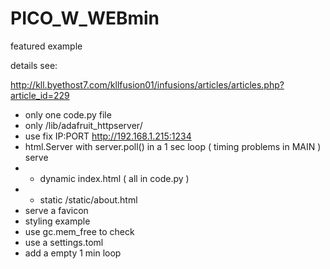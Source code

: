 # PICO_W_WEBmin
 featured example

details see:


http://kll.byethost7.com/kllfusion01/infusions/articles/articles.php?article_id=229

* only one code.py file
* only /lib/adafruit_httpserver/
* use fix IP:PORT http://192.168.1.215:1234
* html.Server with server.poll() in a 1 sec loop ( timing problems in MAIN ) serve
* * dynamic index.html ( all in code.py )
* * static /static/about.html
* serve a favicon
* styling example
* use gc.mem_free to check
* use a settings.toml
* add a empty 1 min loop


